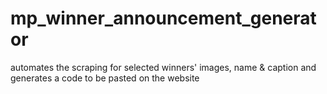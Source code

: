 # mp_winner_announcement_generator
automates the scraping for selected winners' images, name &amp; caption and generates a code to be pasted on the website
